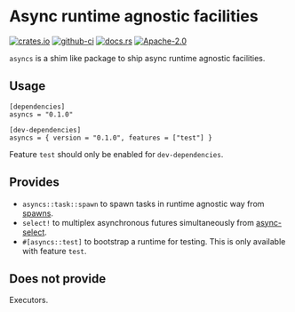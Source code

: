 # Async runtime agnostic facilities

[![crates.io](https://img.shields.io/crates/v/asyncs)](https://crates.io/crates/asyncs)
[![github-ci](https://github.com/kezhuw/asyncs/actions/workflows/ci.yml/badge.svg?event=push)](https://github.com/kezhuw/asyncs/actions)
[![docs.rs](https://img.shields.io/docsrs/asyncs)](https://docs.rs/asyncs)
[![Apache-2.0](https://img.shields.io/github/license/kezhuw/asyncs)](https://github.com/kezhuw/asyncs/blob/master/LICENSE)

`asyncs` is a shim like package to ship async runtime agnostic facilities.

## Usage
```
[dependencies]
asyncs = "0.1.0"

[dev-dependencies]
asyncs = { version = "0.1.0", features = ["test"] }
```

Feature `test` should only be enabled for `dev-dependencies`.

## Provides
* `asyncs::task::spawn` to spawn tasks in runtime agnostic way from [spawns](https://docs.rs/spawns).
* `select!` to multiplex asynchronous futures simultaneously from [async-select](https://docs.rs/async-select).
* `#[asyncs::test]` to bootstrap a runtime for testing. This is only available with feature `test`.

## Does not provide
Executors.
